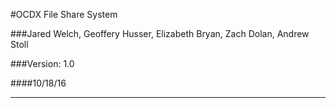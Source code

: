 #OCDX File Share System

###Jared Welch, Geoffery Husser, Elizabeth Bryan, Zach Dolan, Andrew Stoll

###Version: 1.0

####10/18/16

--------


